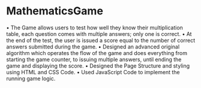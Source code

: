 # MathematicsGame

• The Game allows users to test how well they know their multiplication table, each question comes with multiple answers; only one is correct.
• At the end of the test, the user is issued a score equal to the number of correct answers submitted during the game. 
• Designed an advanced original algorithm which operates the flow of the game and does everything from starting the game counter, to issuing multiple answers, until ending the game and displaying the score.
• Designed the Page Structure and styling using HTML and CSS Code.
• Used JavaScript Code to implement the running game logic.
